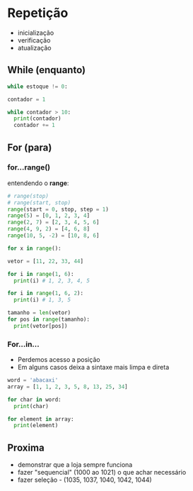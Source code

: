 # Repetição

- inicialização
- verificação
- atualização

## While (enquanto)

```py
while estoque != 0:
```

```py
contador = 1

while contador > 10:
  print(contador)
  contador += 1
```

## For (para)

### for...range()

entendendo o **range**:

```py
# range(stop)
# range(start, stop)
range(start = 0, stop, step = 1)
range(5) = [0, 1, 2, 3, 4]
range(2, 7) = [2, 3, 4, 5, 6]
range(4, 9, 2) = [4, 6, 8]
range(10, 5, -2) = [10, 8, 6]
```

```py
for x in range():
```

```py
vetor = [11, 22, 33, 44]

for i in range(1, 6):
  print(i) # 1, 2, 3, 4, 5

for i in range(1, 6, 2):
  print(i) # 1, 3, 5

tamanho = len(vetor)
for pos in range(tamanho):
  print(vetor[pos])
```

### For...in...

- Perdemos acesso a posição
- Em alguns casos deixa a sintaxe mais limpa e direta

```py
word = 'abacaxi'
array = [1, 1, 2, 3, 5, 8, 13, 25, 34]

for char in word:
  print(char)

for element in array:
  print(element)
```

## Proxima

- demonstrar que a loja sempre funciona
- fazer "sequencial" (1000 ao 1021) o que achar necessário
- fazer seleção - (1035, 1037, 1040, 1042, 1044)
